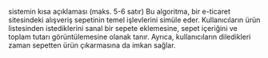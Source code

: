 

sistemin kısa açıklaması (maks. 5-6 satır)
Bu algoritma, bir e-ticaret sitesindeki alışveriş sepetinin temel işlevlerini simüle eder. Kullanıcıların ürün listesinden istediklerini sanal bir sepete eklemesine, sepet içeriğini ve toplam tutarı görüntülemesine olanak tanır. Ayrıca, kullanıcıların diledikleri zaman sepetten ürün çıkarmasına da imkan sağlar.
